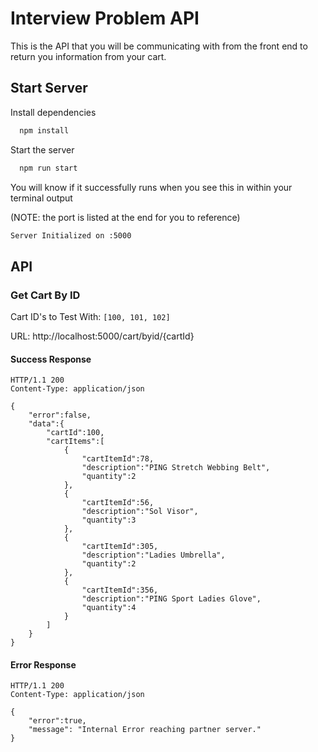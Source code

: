 # Interview Problem API

This is the API that you will be communicating with from the front end to return you information from your cart.

## Start Server

Install dependencies

```bash
  npm install
```

Start the server

```bash
  npm run start
```

You will know if it successfully runs when you see this in within your terminal output

(NOTE: the port is listed at the end for you to reference)

```bash
Server Initialized on :5000
```

## API

### Get Cart By ID

Cart ID's to Test With: `[100, 101, 102]`

URL: http://localhost:5000/cart/byid/{cartId}

#### Success Response

```
HTTP/1.1 200
Content-Type: application/json

{
    "error":false,
    "data":{
        "cartId":100,
        "cartItems":[
            {
                "cartItemId":78,
                "description":"PING Stretch Webbing Belt",
                "quantity":2
            },
            {
                "cartItemId":56,
                "description":"Sol Visor",
                "quantity":3
            },
            {
                "cartItemId":305,
                "description":"Ladies Umbrella",
                "quantity":2
            },
            {
                "cartItemId":356,
                "description":"PING Sport Ladies Glove",
                "quantity":4
            }
        ]
    }
}
```

#### Error Response

```
HTTP/1.1 200
Content-Type: application/json

{
    "error":true,
    "message": "Internal Error reaching partner server."
}
```
